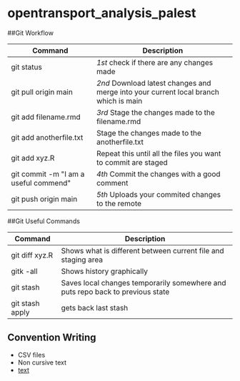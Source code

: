 # opentransport_analysis_palest

##Git Workflow

Command | Description
-|- 
git status | *1st* check if there are any changes made
git pull origin main | *2nd* Download latest changes and merge into your current local branch which is main
git add filename.rmd | *3rd* Stage the changes made to the filename.rmd
git add anotherfile.txt | Stage the changes made to the anotherfile.txt 
git add xyz.R | Repeat this until all the files you want to commit are staged
git commit -m "I am a useful commend" | *4th* Commit the changes with a good comment
git push origin main | *5th*  Uploads your commited changes to the remote 

##Git Useful Commands

Command | Description
-|- 
git diff xyz.R | Shows what is different between current file and staging area
gitk -all  | Shows history graphically
git stash | Saves local changes temporarily somewhere and puts repo back to previous state
git stash apply | gets back last stash


## Convention Writing

- CSV files
- Non cursive text
- [text](https://) 
